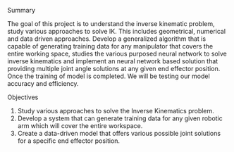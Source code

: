 Summary

The goal of this project is to understand the inverse kinematic problem, study various
approaches to solve IK. This includes geometrical, numerical and data driven
approaches. Develop a generalized algorithm that is capable of generating training
data for any manipulator that covers the entire working space, studies the various
purposed neural network to solve inverse kinematics and implement an neural
network based solution that providing multiple joint angle solutions at any given end
effector position. Once the training of model is completed. We will be testing our model accuracy and efficiency.


Objectives


1. Study various approaches to solve the Inverse Kinematics problem.
2. Develop a system that can generate training data for any given robotic arm which will
cover the entire workspace.
3. Create a data-driven model that offers various possible joint solutions for a specific
end effector position.
